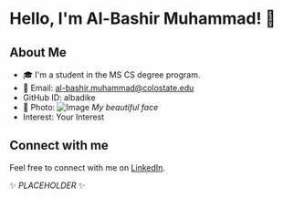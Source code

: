 # Hello, I'm Al-Bashir Muhammad! 👋

## About Me
- 🎓 I'm a student in the MS CS degree program.
- 🎨 Email: al-bashir.muhammad@colostate.edu
- GitHub ID: albadike
- 🌱 Photo: ![Image](/hw1-github-and-python-basics-albadike/AvatarMaker.png) *My beautiful face*
-  Interest: Your Interest

## Connect with me
Feel free to connect with me on [LinkedIn](https://www.linkedin.com/in/m-alba).

:sparkles: $PLACEHOLDER$ :sparkles:
